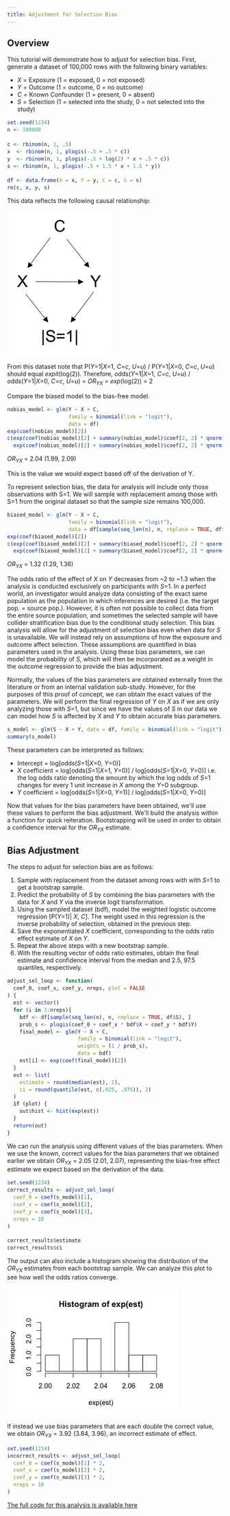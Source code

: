 ```yaml
---
title: Adjustment for Selection Bias
---
```


## Overview
This tutorial will demonstrate how to adjust for selection bias. First, generate a dataset of 100,000 rows with the following binary variables:

* *X* = Exposure (1 = exposed, 0 = not exposed)
* *Y* = Outcome (1 = outcome, 0 = no outcome)
* *C* = Known Confounder (1 = present, 0 = absent)
* *S* = Selection (1 = selected into the study, 0 = not selected into the study)

```r
set.seed(1234)
n <- 100000

c <- rbinom(n, 1, .5)
x  <- rbinom(n, 1, plogis(-.5 + .5 * c))
y  <- rbinom(n, 1, plogis(-.5 + log(2) * x + .5 * c))
s <- rbinom(n, 1, plogis(-.5 + 1.5 * x + 1.5 * y))

df <- data.frame(X = x, Y = y, C = c, S = s)
rm(c, x, y, s)
```
This data reflects the following causal relationship:

![Seldemo](/img/Seldemo.png)

From this dataset note that P(*Y*=1\|*X*=1, *C*=*c*, *U*=*u*) / P(*Y*=1\|*X*=0, *C*=*c*, *U*=*u*) should equal *expit*(log(2)).
Therefore, odds(*Y*=1\|*X*=1, *C*=*c*, *U*=*u*) / odds(*Y*=1\|*X*=0, *C*=*c*, *U*=*u*) = *OR<sub>YX</sub>* = *exp*(log(2)) = 2

Compare the biased model to the bias-free model.

```r
nobias_model <- glm(Y ~ X + C,
                    family = binomial(link = "logit"),
                    data = df)
exp(coef(nobias_model)[2])
c(exp(coef(nobias_model)[2] + summary(nobias_model)$coef[2, 2] * qnorm(.025)),
  exp(coef(nobias_model)[2] + summary(nobias_model)$coef[2, 2] * qnorm(.975)))
```
*OR<sub>YX</sub>* = 2.04 (1.99, 2.09)

This is the value we would expect based off of the derivation of Y.

To represent selection bias, the data for analysis will include only those observations with S=1. We will sample with replacement among those with S=1 from the original dataset so that the sample size remains 100,000.

```r
biased_model <- glm(Y ~ X + C,
                    family = binomial(link = "logit"),
                    data = df[sample(seq_len(n), n, replace = TRUE, df$S), ])
exp(coef(biased_model)[2])
c(exp(coef(biased_model)[2] + summary(biased_model)$coef[2, 2] * qnorm(.025)),
  exp(coef(biased_model)[2] + summary(biased_model)$coef[2, 2] * qnorm(.975)))
```

*OR<sub>YX</sub>* = 1.32 (1.29, 1.36)

The odds ratio of the effect of *X* on *Y* decreases from ~2 to ~1.3 when the analysis is conducted exclusively on participants with *S*=1.  In a perfect world, an investigator would analyze data consisting of the exact same population as the population in which inferences are desired (i.e. the target pop. = source pop.).  However, it is often not possible to collect data from the entire source population, and sometimes the selected sample will have collider stratification bias due to the conditional study selection.  This bias analysis will allow for the adjustment of selection bias even when data for *S* is unavailable.  We will instead rely on assumptions of how the exposure and outcome affect selection. These assumptions are quantified in bias parameters used in the analysis.  Using these bias parameters, we can model the probability of *S*, which will then be incorporated as a weight in the outcome regression to provide the bias adjustment.

Normally, the values of the bias parameters are obtained externally from the literature or from an internal validation sub-study.  However, for the purposes of this proof of concept, we can obtain the exact values of the parameters.  We will perform the final regression of *Y* on *X* as if we are only analyzing those with *S*=1, but since we have the values of *S* in our data we can model how *S* is affected by *X* and *Y* to obtain accurate bias parameters.

```r
s_model <- glm(S ~ X + Y, data = df, family = binomial(link = "logit"))
summary(s_model)
```
These parameters can be interpreted as follows:
* Intercept = log\[odds(*S*=1\|*X*=0, *Y*=0)]
* *X* coefficient = log\[odds(*S*=1\|*X*=1, *Y*=0)] / log\[odds(*S*=1\|*X*=0, *Y*=0)] i.e. the log odds ratio denoting the amount by which the log odds of *S*=1 changes for every 1 unit increase in *X* among the *Y*=0 subgroup.
* *Y* coefficient = log\[odds(*S*=1\|*X*=0, *Y*=1)] / log\[odds(*S*=1\|*X*=0, *Y*=0)]

Now that values for the bias parameters have been obtained, we'll use these values to perform the bias adjustment. We'll build the analysis within a function for quick reiteration. Bootstrapping will be used in order to obtain a confidence interval for the *OR<sub>YX</sub>* estimate.

## Bias Adjustment

The steps to adjust for selection bias are as follows:

1. Sample with replacement from the dataset among rows with with *S*=1 to get a bootstrap sample.
2. Predict the probability of *S* by combining the bias parameters with the data for *X* and *Y* via the inverse logit transformation.
3. Using the sampled dataset (bdf), model the weighted logistic outcome regression \[P(*Y*=1)\| *X*, *C*]. The weight used in this regression is the inverse probability of selection, obtained in the previous step.
4. Save the exponentiated *X* coefficient, corresponding to the odds ratio effect estimate of *X* on *Y*.
5. Repeat the above steps with a new bootstrap sample.
6. With the resulting vector of odds ratio estimates, obtain the final estimate and confidence interval from the median and 2.5, 97.5 quantiles, respectively.

```r
adjust_sel_loop <- function(
  coef_0, coef_x, coef_y, nreps, plot = FALSE
) {
  est <- vector()
  for (i in 1:nreps){
    bdf <- df[sample(seq_len(n), n, replace = TRUE, df$S), ]
    prob_s <- plogis(coef_0 + coef_x * bdf$X + coef_y * bdf$Y)
    final_model <- glm(Y ~ X + C,
                       family = binomial(link = "logit"),
                       weights = (1 / prob_s),
                       data = bdf)
    est[i] <- exp(coef(final_model)[2])
  }
  out <- list(
    estimate = round(median(est), 2),
    ci = round(quantile(est, c(.025, .975)), 2)
  )
  if (plot) {
    out$hist <- hist(exp(est))
  }
  return(out)
}
```
We can run the analysis using different values of the bias parameters.  When we use the known, correct values for the bias parameters that we obtained earlier we obtain *OR<sub>YX</sub>* = 2.05 (2.01, 2.07), representing the bias-free effect estimate we expect based on the derivation of the data.

```r
set.seed(1234)
correct_results <- adjust_sel_loop(
  coef_0 = coef(s_model)[1],
  coef_x = coef(s_model)[2],
  coef_y = coef(s_model)[3],
  nreps = 10
)

correct_results$estimate
correct_results$ci
```
The output can also include a histogram showing the distribution of the *OR<sub>YX</sub>* estimates from each bootstrap sample. We can analyze this plot to see how well the odds ratios converge.

![Selhist](/img/Selhist.png)

If instead we use bias parameters that are each double the correct value, we obtain *OR<sub>YX</sub>* = 3.92 (3.84, 3.96), an incorrect estimate of effect.

```r
set.seed(1234)
incorrect_results <- adjust_sel_loop(
  coef_0 = coef(s_model)[1] * 2,
  coef_x = coef(s_model)[2] * 2,
  coef_y = coef(s_model)[3] * 2,
  nreps = 10
)
```
<a href="https://github.com/pcbrendel/bias_analysis/blob/master/sel_tutorial.R" target="_blank">The full code for this analysis is available here</a>
